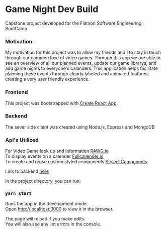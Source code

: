 # Game Night Dev Build

Capstone project developed for the Flatiron Software Engineering BootCamp.

### Motivation: 

My motivation for this project was to allow my friends and I to stay in touch through our common love of video games. Through this app we are able to see an overview of all our planned events, update our game librarys, and add game nights to everyone's calanders. This application helps facilitate planning these events through clearly labeled and animated features, creating a very user friendly experience.

### Frontend 
This project was bootstrapped with [Create React App](https://github.com/facebook/create-react-app).

### Backend
The sever side client was created using Node.js, Express and MongoDB 

### Api's Utilized

For Video Game look up and information [RAWG.io](https://rawg.io/)<br/>
To display events on a calender [Fullcallender.io](https://fullcalendar.io/)<br/> 
To create and reuse custom styled components [Styled-Components](https://styled-components.com/)<br/>

Link to backend [here](https://github.com/WRHR/game_night_api)

In the project directory, you can run:

### `yarn start`

Runs the app in the development mode.<br />
Open [http://localhost:3000](http://localhost:3000) to view it in the browser.

The page will reload if you make edits.<br />
You will also see any lint errors in the console.

